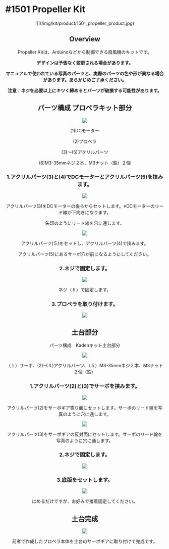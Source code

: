 # #1501 Propeller Kit

<center>![](/img/kit/product/1501_propeller_product.jpg)
<!--COLORME-->

## Overview
Propeller Kitは、Arduinoなどから制御できる扇風機のキットです。

**デザインは予告なく変更される場合があります。**

**マニュアルで使われている写真のパーツと、実際のパーツの色や形が異なる場合があります。あらかじめご了承ください。**

**注意：ネジを必要以上にキツく締めるとパーツが破損する可能性があります。**

## パーツ構成 プロペラキット部分

![](/img/kit/manual/prpl01.jpg)

(1)DCモーター

(2)プロペラ

(3)〜(5)アクリルパーツ

(6)M3-35mmネジ２本、M3ナット（鉄）２個


### 1.アクリルパーツ(3)と(4)でDCモーターとアクリルパーツ(5)を挟みます。


![](/img/kit/manual/prpl02.jpg)

アクリルパーツ(3)をDCモーターの後ろからセットします。※DCモーターのリード線が下向きになります。

矢印のようにリード線を穴に通します。

![](/img/kit/manual/prpl03.jpg)

アクリルパーツ(５)をセットし、アクリルパーツ(4)で挟みます。

アクリルパーツ(5)にあるサーボ穴が前になるようにしてください。

### 2.ネジで固定します。

![](/img/kit/manual/prpl04.jpg)

ネジ（６）で固定します。

### 3.プロペラを取り付けます。


![](/img/kit/manual/prpl05.jpg)


## 土台部分

パーツ構成　Kadenキット土台部分

![](/img/kit/manual/dodai1.jpg)

（１）サーボ、(2)~(４)アクリルパーツ、（５）M3-35mmネジ２本、M3ナット２個（鉄）

### 1.アクリルパーツ(2)と(3)でサーボを挟みます。

![](/img/kit/manual/dodai2.jpg)

アクリルパーツ(2)をサーボギア寄り面にセットします。サーボのリード線を写真のように穴に通します。

![](/img/kit/manual/dodai3.jpg)

アクリルパーツ(3)をサーボギアの反対面にセットします。サーボのリード線を写真のように穴に通します。

### 2.ネジで固定します。

![](/img/kit/manual/dodai4.jpg)

### 3.底版をセットします。

![](/img/kit/manual/dodai5.jpg)

はめるだけですが、お好みで接着固定してください。

## 土台完成

![](/img/kit/manual/dodai6.jpg)

前者で作成したプロペラ本体を土台のサーボギアに取り付けて完成です。

